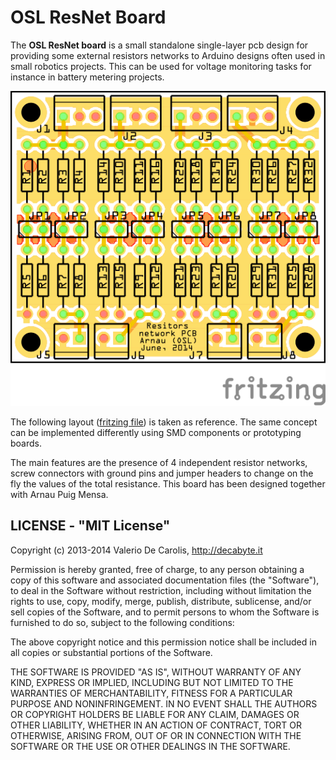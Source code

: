 OSL ResNet Board
================

The __OSL ResNet board__ is a small standalone single-layer pcb design for providing some external resistors networks to Arduino designs often used in small robotics projects. This can be used for voltage monitoring tasks for instance in battery metering projects.

![layout_pcb](docs/resnet_board_pcb.png)

The following layout ([fritzing file](resnet_board.fzz)) is taken as reference. The same concept can be implemented differently using SMD components or prototyping boards. 

The main features are the presence of 4 independent resistor networks, screw connectors with ground pins and  jumper headers to change on the fly the values of the total resistance. This board has been designed together with Arnau Puig Mensa.


## LICENSE - "MIT License"

Copyright (c) 2013-2014 Valerio De Carolis, http://decabyte.it

Permission is hereby granted, free of charge, to any person
obtaining a copy of this software and associated documentation
files (the "Software"), to deal in the Software without
restriction, including without limitation the rights to use,
copy, modify, merge, publish, distribute, sublicense, and/or sell
copies of the Software, and to permit persons to whom the
Software is furnished to do so, subject to the following
conditions:

The above copyright notice and this permission notice shall be
included in all copies or substantial portions of the Software.

THE SOFTWARE IS PROVIDED "AS IS", WITHOUT WARRANTY OF ANY KIND,
EXPRESS OR IMPLIED, INCLUDING BUT NOT LIMITED TO THE WARRANTIES
OF MERCHANTABILITY, FITNESS FOR A PARTICULAR PURPOSE AND
NONINFRINGEMENT. IN NO EVENT SHALL THE AUTHORS OR COPYRIGHT
HOLDERS BE LIABLE FOR ANY CLAIM, DAMAGES OR OTHER LIABILITY,
WHETHER IN AN ACTION OF CONTRACT, TORT OR OTHERWISE, ARISING
FROM, OUT OF OR IN CONNECTION WITH THE SOFTWARE OR THE USE OR
OTHER DEALINGS IN THE SOFTWARE.
